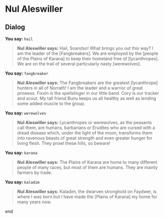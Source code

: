 # Nul Aleswiller


## Dialog

**You say:** `hail`



>**Nul Aleswiller says:** Hail, Soandso!  What brings you out this way?  I am the leader of the [Fangbreakers].  We are employed by the [people of the Plains of Karana] to keep their homeland free of [lycanthropes].  We are on the trail of several particularly nasty [werewolves].

**You say:** `fangbreaker`



>**Nul Aleswiller says:** The Fangbreakers are the greatest [lycanthrope] hunters in all of Norrath!  I am the leader and a warrior of great prowess.  Fixxin is the spellslinger in our little band.  Cory is our tracker and scout.  My tall friend Bunu keeps us all healthy as well as lending some added muscle to the group.

**You say:** `werewolves`



>**Nul Aleswiller says:** Lycanthropes or werewolves, as the peasants call them, are humans, barbarians or Erudites who are cursed with a dread disease which, under the light of the moon, transforms them into ravenous beasts of great strength and even greater hunger for living flesh.  They prowl these hills, so beware!

**You say:** `karana`



>**Nul Aleswiller says:** The Plains of Karana are home to many different people of many races, but most of them are humans.  They are mainly farmers by trade.

**You say:** `kaladim`



>**Nul Aleswiller says:** Kaladim, the dwarven stronghold on Faydwer, is where I was born but I have made the [Plains of Karana] my home for many years now.

end
